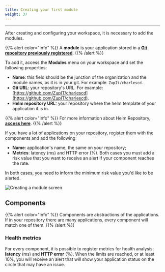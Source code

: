 ```yaml
---
title: Creating your first module
weight: 37
---
```


---

After creating and configuring your workspace, it is necessary to add the modules.

{{% alert color="info" %}}
A **module** is your application stored in a [**Git repository previously registered**](https://docs.charlescd.io/get-started/defining-a-workspace).
{{% /alert %}}

To add it, access the **Modules** menu on your workspace and set the following properties:

* **Name**: this field should be the junction of the organization and the module names, as it is in your git. For example: `ZupIt/charlescd`.
* **Git URL**: your repository's URL. For example: [https://github.com/ZupIT/charlescd](https://github.com/ZupIT/charlescd).
* **Helm repository URL:**  your repository where the helm template of your application it is in. 

{{% alert color="info" %}}
For more information about Helm Repository, [**access here**](how-to-configure-chart-template). 
{{% /alert %}}

If you have a lot of applications on your repository, register them with the components and add the following:

* **Name**: application's name, the same on your repository;
* **Metrics**: latency \(ms\) and HTTP error \(%\). Both cases you must add a risk value that you want to receive an alert if your component reaches the rate. 

In both cases, you need to inform the minimum risk value you'd like to be alerted.

![Creating a module screen](//criac-a-o-de-modulo%20%282%29%20%281%29.png)

## Components

{{% alert color="info" %}}
Components are abstractions of the applications. If in your repository there are many applications, every component will match one of them.
{{% /alert %}}

### Health metrics

For every component, it is possible to register metrics for health analysis: **latency** \(ms\) and **HTTP error** \(%\). When the limits are reached, or at least 10%, you will receive an alert that will show your application status on the circle that may have an issue.
